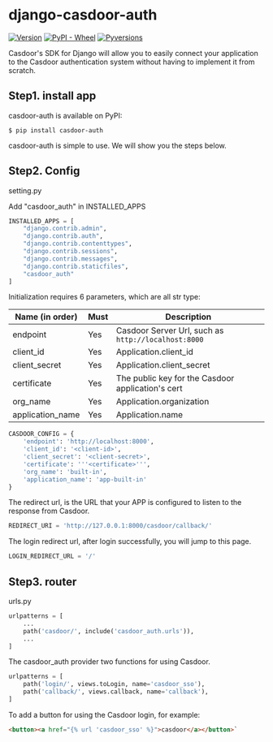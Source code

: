 # django-casdoor-auth


[![Version](https://img.shields.io/pypi/v/casdoor-auth.svg)](https://pypi.org/project/casdoor-auth/)
[![PyPI - Wheel](https://img.shields.io/pypi/wheel/casdoor-auth.svg)](https://pypi.org/project/casdoor-auth/)
[![Pyversions](https://img.shields.io/pypi/pyversions/casdoor-auth.svg)](https://pypi.org/project/casdoor-auth/)

Casdoor's SDK for Django will allow you to easily connect your application to the Casdoor authentication system without having to implement it from scratch.

## Step1. install app

casdoor-auth is available on PyPI:

```console
$ pip install casdoor-auth
```

casdoor-auth is simple to use. We will show you the steps below.
## Step2. Config
setting.py

Add "casdoor_auth" in INSTALLED_APPS
```python
INSTALLED_APPS = [
    "django.contrib.admin",
    "django.contrib.auth",
    "django.contrib.contenttypes",
    "django.contrib.sessions",
    "django.contrib.messages",
    "django.contrib.staticfiles",
    "casdoor_auth"
]
```

Initialization requires 6 parameters, which are all str type:

| Name (in order)  | Must | Description                                         |
| ---------------- | ---- | --------------------------------------------------- |
| endpoint         | Yes  | Casdoor Server Url, such as `http://localhost:8000` |
| client_id         | Yes  | Application.client_id                               |
| client_secret     | Yes  | Application.client_secret                           |
| certificate       | Yes  | The public key for the Casdoor application's cert   |
| org_name | Yes  | Application.organization                                    |
| application_name | Yes | Application.name |

```python
CASDOOR_CONFIG = {
    'endpoint': 'http://localhost:8000',
    'client_id': '<client-id>',
    'client_secret': '<client-secret>',
    'certificate': '''<certificate>''',
    'org_name': 'built-in',
    'application_name': 'app-built-in'
}
```

The redirect url, is the URL that your APP is configured to listen to the response from Casdoor.
```python
REDIRECT_URI = 'http://127.0.0.1:8000/casdoor/callback/'
```
The login redirect url, after login successfully, you will jump to this page.
```python
LOGIN_REDIRECT_URL = '/'
```
## Step3. router
urls.py

```python
urlpatterns = [
    ...
    path('casdoor/', include('casdoor_auth.urls')),
    ...
]
```
The casdoor_auth provider two functions for using Casdoor.
```python
urlpatterns = [
    path('login/', views.toLogin, name='casdoor_sso'),
    path('callback/', views.callback, name='callback'),
]
```
To add a button for using the Casdoor login,  for example:
```html
<button><a href="{% url 'casdoor_sso' %}">casdoor</a></button>`
```


